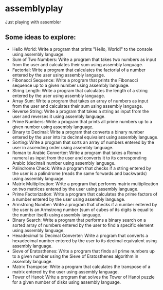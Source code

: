 # assemblyplay
Just playing with assembler

## Some ideas to explore:

- Hello World: Write a program that prints "Hello, World!" to the console using assembly language.
- Sum of Two Numbers: Write a program that takes two numbers as input from the user and calculates their sum using assembly language.
- Factorial: Write a program that calculates the factorial of a number entered by the user using assembly language.
- Fibonacci Sequence: Write a program that prints the Fibonacci sequence up to a given number using assembly language.
- String Length: Write a program that calculates the length of a string entered by the user using assembly language.
- Array Sum: Write a program that takes an array of numbers as input from the user and calculates their sum using assembly language.
- Reverse String: Write a program that takes a string as input from the user and reverses it using assembly language.
- Prime Numbers: Write a program that prints all prime numbers up to a given number using assembly language.
- Binary to Decimal: Write a program that converts a binary number entered by the user into its decimal equivalent using assembly language.
- Sorting: Write a program that sorts an array of numbers entered by the user in ascending order using assembly language.
- Roman to Arabic Converter: Write a program that takes a Roman numeral as input from the user and converts it to its corresponding Arabic (decimal) number using assembly language.
- Palindrome Check: Write a program that checks if a string entered by the user is a palindrome (reads the same forwards and backwards) using assembly language.
- Matrix Multiplication: Write a program that performs matrix multiplication on two matrices entered by the user using assembly language.
- Prime Factorization: Write a program that calculates the prime factors of a number entered by the user using assembly language.
- Armstrong Number: Write a program that checks if a number entered by the user is an Armstrong number (sum of cubes of its digits is equal to the number itself) using assembly language.
- Binary Search: Write a program that performs a binary search on a sorted array of numbers entered by the user to find a specific element using assembly language.
- Hexadecimal to Decimal Converter: Write a program that converts a hexadecimal number entered by the user to its decimal equivalent using assembly language.
- Sieve of Eratosthenes: Write a program that finds all prime numbers up to a given number using the Sieve of Eratosthenes algorithm in assembly language.
- Matrix Transpose: Write a program that calculates the transpose of a matrix entered by the user using assembly language.
- Tower of Hanoi: Write a program that solves the Tower of Hanoi puzzle for a given number of disks using assembly language.

